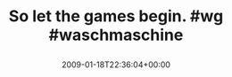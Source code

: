 ---
retweeted: false
source: <a href="http://twitter.com" rel="nofollow">Twitter Web Client</a>
entities:
  hashtags:
  - text: wg
    indices:
    - '24'
    - '27'
  - text: waschmaschine
    indices:
    - '28'
    - '42'
  symbols: []
  user_mentions: []
  urls: []
display_text_range:
- '0'
- '42'
favorite_count: '0'
id_str: '1129047534'
truncated: false
retweet_count: '0'
id: '1129047534'
created_at: Sun Jan 18 22:36:04 +0000 2009
favorited: false
full_text: 'So let the games begin. #wg #waschmaschine'
lang: en
tags:
- wg
- waschmaschine
- pesos/twitter
date: '2009-01-18T22:36:04+00:00'
src: https://twitter.com/bascht/status/1129047534
original_url: https://twitter.com/bascht/status/1129047534
type: twitter_tweet
text: 'So let the games begin. #wg #waschmaschine'
title: 'So let the games begin. #wg #waschmaschine

  '

---